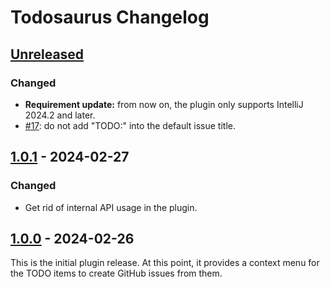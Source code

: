 Todosaurus Changelog
====================

## [Unreleased]
### Changed
- **Requirement update:** from now on, the plugin only supports IntelliJ 2024.2 and later.
- [#17](https://github.com/ForNeVeR/Todosaurus/issues/17): do not add "TODO:" into the default issue title.

## [1.0.1] - 2024-02-27
### Changed
- Get rid of internal API usage in the plugin.

## [1.0.0] - 2024-02-26
This is the initial plugin release. At this point, it provides a context menu for the TODO items to create GitHub issues from them.

[1.0.0]: https://github.com/ForNeVeR/Todosaurus/releases/tag/v1.0.0
[1.0.1]: https://github.com/ForNeVeR/Todosaurus/compare/v1.0.0...v1.0.1
[Unreleased]: https://github.com/ForNeVeR/Todosaurus/compare/v1.0.1...HEAD
